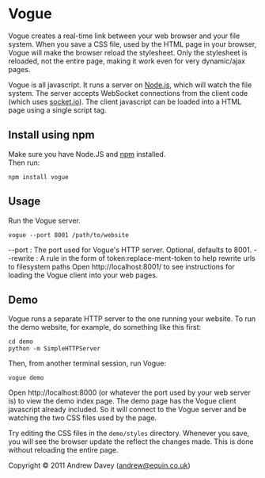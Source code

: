 # Vogue

Vogue creates a real-time link between your web browser and your file system. When you save 
a CSS file, used by the HTML page in your browser, Vogue will make the browser reload the 
stylesheet. Only the stylesheet is reloaded, not the entire page, making it work
even for very dynamic/ajax pages.

Vogue is all javascript. It runs a server on [Node.js](http://nodejs.org/), 
which will watch the file system. 
The server accepts WebSocket connections from the client code 
(which uses [socket.io](http://socket.io/)).
The client javascript can be loaded into a HTML page using a single script tag.

## Install using npm
Make sure you have Node.JS and [npm](http://npmjs.org/) installed.  
Then run: 

    npm install vogue

## Usage
Run the Vogue server.

    vogue --port 8001 /path/to/website

--port : The port used for Vogue's HTTP server. Optional, defaults to 8001.
--rewrite : A rule in the form of token:replace-ment-token to help rewrite urls to filesystem paths
Open http://localhost:8001/ to see instructions for loading the Vogue client into your
web pages.

## Demo
Vogue runs a separate HTTP server to the one running your website.
To run the demo website, for example, do something like this first:
  
    cd demo  
    python -m SimpleHTTPServer

Then, from another terminal session, run Vogue:

    vogue demo

Open http://localhost:8000 (or whatever the port used by your web server is) 
to view the demo index page. The demo page has the Vogue client javascript already included.
So it will connect to the Vogue server and be watching the two CSS files used by the page.

Try editing the CSS files in the `demo/styles` directory. Whenever you save, you will see the 
browser update the reflect the changes made. This is done without reloading the entire page.

Copyright &copy; 2011 Andrew Davey (andrew@equin.co.uk)
